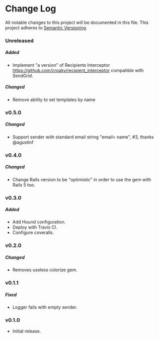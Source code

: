 # Change Log
All notable changes to this project will be documented in this file.
This project adheres to [Semantic Versioning](http://semver.org/).

### Unreleased

##### Added

* Implement "a version" of Recipients Interceptor https://github.com/croaky/recipient_interceptor compatible with SendGrid.

##### Changed

* Remove ability to set templates by name

### v0.5.0

##### Changed

* Support sender with standard email string "email> name", #3, thanks @agustinf

### v0.4.0

##### Changed

* Change Rails version to be "optimistic" in order to use the gem with Rails 5 too.

### v0.3.0

##### Added

* Add Hound configuration.
* Deploy with Travis CI.
* Configure coveralls.

### v0.2.0

##### Changed

* Removes useless colorize gem.

### v0.1.1

##### Fixed

* Logger fails with empty sender.

### v0.1.0

* Initial release.
